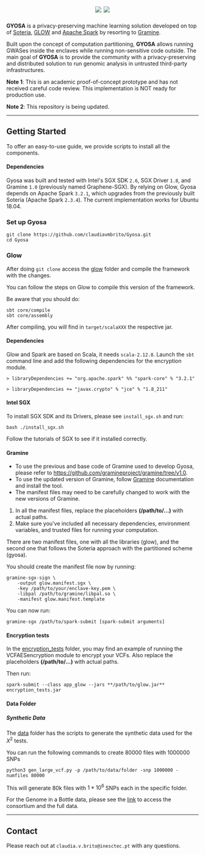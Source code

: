 <h1 align="center">
<img src="https://img.shields.io/badge/status-research%20prototype-green.svg" />
<a href="https://opensource.org/licenses/BSD-3-Clause">
<img src="https://img.shields.io/badge/license-BSD--3-blue.svg" />
</a>
</h1>

**GYOSA** is a privacy-preserving machine learning solution developed on top of [Soteria](https://github.com/claudiavmbrito/Soteria), [GLOW](https://github.com/projectglow/glow) and [Apache Spark](https://github.com/apache/spark) by resorting to [Gramine](https://github.com/gramineproject/gramine).

Built upon the concept of computation partitioning, **GYOSA** allows running GWASes inside the enclaves while running non-sensitive code outside. 
The main goal of **GYOSA** is to provide the community with a privacy-preserving and distributed solution to run genomic analysis in untrusted third-party infrastructures. 

**Note 1**: This is an academic proof-of-concept prototype and has not received careful code review. This implementation is NOT ready for production use.

**Note 2**: This repository is being updated. 

___
## Getting Started

To offer an easy-to-use guide, we provide scripts to install all the components. 

#### Dependencies

Gyosa was built and tested with Intel's SGX SDK `2.6`, SGX Driver `1.8`, and Gramine `1.0` (previously named Graphene-SGX).
By relying on Glow, Gyosa depends on Apache Spark `3.2.1`, which upgrades from the previously built Soteria (Apache Spark `2.3.4`). 
The current implementation works for Ubuntu 18.04. 

### Set up Gyosa

```
git clone https://github.com/claudiavmbrito/Gyosa.git
cd Gyosa
```

### Glow

After doing ```git clone``` access the [glow](https://github.com/claudiavmbrito/Gyosa/gyosa/glow) folder and compile the framework with the changes.

You can follow the steps on Glow to compile this version of the framework.

Be aware that you should do:

```
sbt core/compile
sbt core/assembly
```

After compiling, you will find in ```target/scalaXXX``` the respective jar.


#### Dependencies

Glow and Spark are based on Scala, it needs ```scala-2.12.8```.
Launch the ```sbt``` command line and add the following dependencies for the encryption module.

```
> libraryDependencies += "org.apache.spark" %% "spark-core" % "3.2.1"

> libraryDependencies += "javax.crypto" % "jce" % "1.8_211"
```


#### Intel SGX

To install SGX SDK and its Drivers, please see `install_sgx.sh` and run:

```
bash ./install_sgx.sh
```

Follow the tutorials of SGX to see if it installed correctly.

#### Gramine 

- To use the previous and base code of Gramine used to develop Gyosa, please refer to https://github.com/gramineproject/gramine/tree/v1.0.
- To use the updated version of Gramine, follow [Gramine](https://github.com/gramineproject/gramine) documentation and install the tool. 
- The manifest files may need to be carefully changed to work with the new versions of Gramine.

1. In all the manifest files, replace the placeholders **(/path/to/...)** with actual paths.
2. Make sure you've included all necessary dependencies, environment variables, and trusted files for running your computation.

There are two manifest files, one with all the libraries (glow), and the second one that follows the Soteria approach with the partitioned scheme (gyosa).

You should create the manifest file now by running:

```
gramine-sgx-sign \
    -output glow.manifest.sgx \
    -key /path/to/your/enclave-key.pem \
    -libpal /path/to/gramine/libpal.so \
    -manifest glow.manifest.template
```

You can now run:

```
gramine-sgx /path/to/spark-submit [spark-submit arguments]
```


#### Encryption tests

In the [encryption_tests](https://github.com/claudiavmbrito/Gyosa/glow/encryption_tests) folder, you may find an example of running the VCFAESencryption module to encrypt your VCFs. Also replace the placeholders **(/path/to/...)** with actual paths.

Then run:
````
spark-submit --class app_glow --jars **/path/to/glow.jar** encryption_tests.jar
``````

#### Data Folder

##### Synthetic Data

The [data](https://github.com/claudiavmbrito/Gyosa/data) folder has the scripts to generate the synthetic data used for the $X^2$ tests. 

You can run the following commands to create 80000 files with 1000000 SNPs

```
python3 gen_large_vcf.py -p /path/to/data/folder -snp 1000000 -numfiles 80000 
```

This will generate 80k files with $1*10^6$ SNPs each in the specific folder. 

For the Genome in a Bottle data, please see the [link](https://www.nist.gov/programs-projects/genome-bottle) to access the consortium and the full data. 
___
## Contact

Please reach out at `claudia.v.brito@inesctec.pt` with any questions.
